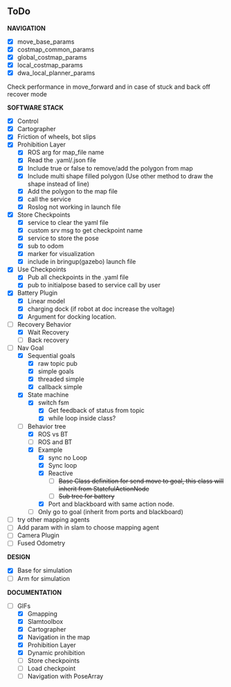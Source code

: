 ## ToDo

**NAVIGATION**

- [x] move_base_params
- [x] costmap_common_params
- [x] global_costmap_params
- [x] local_costmap_params
- [x] dwa_local_planner_params

Check performance in move_forward and in case of stuck and back off recover mode


**SOFTWARE STACK**

- [x] Control
- [x] Cartographer
- [x] Friction of wheels, bot slips
- [x] Prohibition Layer
  - [x] ROS arg for map_file name
  - [x] Read the .yaml/.json file
  - [x] Include true or false to remove/add the polygon from map
  - [x] Include multi shape filled polygon  (Use other method to draw the shape instead of line)
  - [x] Add the polygon to the map file 
  - [x] call the service
  - [x] Roslog not working in launch file
- [x] Store Checkpoints
  - [x] service to clear the yaml file
  - [x] custom srv msg to get checkpoint name
  - [x] service to store the pose
  - [x] sub to odom
  - [x] marker for visualization
  - [x] include in bringup(gazebo) launch file
- [x] Use Checkpoints
  - [x] Pub all checkpoints in the .yaml file
  - [x] pub to initialpose based to service call by user
- [x] Battery Plugin
  - [x] Linear model
  - [x] charging dock (if robot at doc increase the voltage)
  - [x] Argument for docking location.
- [ ] Recovery Behavior
  - [x] Wait Recovery
  - [ ] Back recovery
- [ ] Nav Goal
  - [x] Sequential goals
    - [x] raw topic pub 
    - [x] simple goals
    - [x] threaded simple
    - [x] callback simple
  - [x] State machine
    - [x] switch fsm
      - [x] Get feedback of status from topic
      - [x] while loop inside class?
  - [ ] Behavior tree
    - [x] ROS vs BT
    - [ ] ROS and BT
    - [x] Example
      - [x] sync no Loop
      - [x] Sync loop
      - [x] Reactive
        - [ ] ~~Base Class definition for send move to goal, this class will inherit from StatefulActionNode~~
        - [ ] ~~Sub tree for battery~~
      - [x] Port and blackboard with same action node.
    - [ ] Only go to goal (inherit from ports and blackboard)
- [ ] try other mapping agents
- [ ] Add param with in slam to choose mapping agent
- [ ] Camera Plugin
- [ ] Fused Odometry

**DESIGN**
- [x] Base for simulation
- [ ] Arm for simulation

**DOCUMENTATION**

- [ ] GIFs
  - [x] Gmapping
  - [x] Slamtoolbox
  - [x] Cartographer
  - [x] Navigation in the map
  - [x] Prohibition Layer
  - [x] Dynamic prohibition
  - [ ] Store checkpoints
  - [ ] Load checkpoint
  - [ ] Navigation with PoseArray